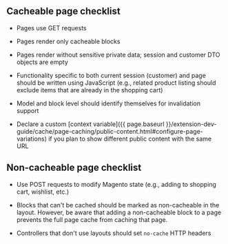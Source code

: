 ## Cacheable page checklist

-  Pages use GET requests

-  Pages render only cacheable blocks

-  Pages render without sensitive private data; session and customer DTO objects are empty

-  Functionality specific to both current session (customer) and page should be written using JavaScript (e.g., related product listing should exclude items that are already in the shopping cart)

-  Model and block level should identify themselves for invalidation support

-  Declare a custom [context variable]({{ page.baseurl }}/extension-dev-guide/cache/page-caching/public-content.html#configure-page-variations) if you plan to show different public content with the same URL

## Non-cacheable page checklist

-  Use POST requests to modify Magento state (e.g., adding to shopping cart, wishlist, etc.)

-  Blocks that can't be cached should be marked as non-cacheable in the layout. However, be aware that adding a non-cacheable block to a page prevents the full page cache from caching that page.

-  Controllers that don't use layouts should set `no-cache` HTTP headers
